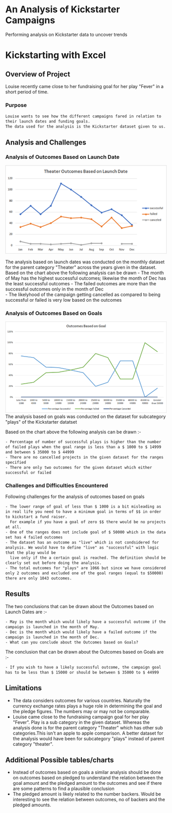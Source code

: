 # An Analysis of Kickstarter Campaigns
Performing analysis on Kickstarter data to uncover trends
# Kickstarting with Excel

## **Overview of Project**
   Louise recently came close to her fundraising goal for her play "Fever" in a short period of time.
   
### Purpose
    Louise wants to see how the different campaigns fared in relation to their launch dates and funding goals. 
    The data used for the analysis is the Kickstarter dataset given to us. 

## **Analysis and Challenges**

### Analysis of Outcomes Based on Launch Date
 ![Theater_Outcomes_vs_Launch.png](https://github.com/yashodhan1202/kickstarter-analysis/blob/main/Theater_Outcomes_vs_Launch.png)
 
   The analysis based on launch dates was conducted on the monthly dataset for the parent category "Theater" across the years given in the dataset.
    Based on the chart above the following analysis can be drawn
    - The month of May has the highest successful outcomes; likewise the month of Dec has the least successful outcomes
    - The failed outcomes are more than the successful outcomes only in the month of Dec  
    - The likelyhood of the campaign getting cancelled as compared to being successful or failed is very low based on the outcomes
    
### Analysis of Outcomes Based on Goals
 ![Outcome_vs_Goals](https://github.com/yashodhan1202/kickstarter-analysis/blob/main/Outcomes_vs_Goals.png)
 The analysis based on goals was conducted on the dataset for subcategory "plays" of the Kickstarter datatset
  
 Based on the chart above the following analysis can be drawn :-
    
    - Percentage of number of successful plays is higher than the number of failed plays when the goal range is less than a $ 1000 to $ 14999 and between $ 35000 to $ 44999
    - There are no cancelled projects in the given dataset for the ranges specified
    - There are only two outcomes for the given dataset which either successful or failed

### Challenges and Difficulties Encountered

  Following challenges for the analysis of outcomes based on goals
    
    - The lower range of goal of less than $ 1000 is a bit misleading as in real life you need to have a minimum goal in terms of $$ in order to kickstart a fund raiser. 
      For example if you have a goal of zero $$ there would be no projects at all.
    - One of the ranges does not include goal of $ 50000 which in the data set has 4 failed outcomes
    - The dataset has an outcome as "live" which is not condsidered for analysis. We would have to define "live" as "successful" with logic that the play would be 
      live only if the a certain goal is reached. The definition should be clearly set out before doing the analysis.
    - The total outcomes for "plays" are 1066 but since we have considered only 2 outcomes and excluded one of the goal ranges (equal to $50000) there are only 1043 outcomes.   
    
## Results

 The two conclusions that can be drawn about the Outcomes based on Launch Dates are :-
 
    - May is the month which would likely have a successful outcome if the campaign is launched in the month of May. 
    - Dec is the month which would likely have a failed outcome if the campaign is launched in the month of Dec.
    - What can you conclude about the Outcomes based on Goals?
    
 The conclusion that can be drawn about the Outcomes based on Goals are :-
 
    - If you wish to have a likely successful outcome, the campaign goal has to be less than $ 15000 or should be between $ 35000 to $ 44999
    	
## Limitations

- The data considers outcomes for various countries. Naturally the currency exchange rates plays a huge role in determining the goal and the pledge figures. The numbers may or     may not be comparable.
- Louise came close to the fundraising campaign goal for her play "Fever". Play is a sub category in the given dataset. Whereas the analysis done is for the parent category       "Theater" which has other sub categories.This isn't an apple to apple comparison. A better dataset for the analysis would have been for subcategory "plays" instead of parent     category "theater".

## Additional Possible tables/charts

  - Instead of outcomes based on goals a similar analysis should be done on outcomes based on pledged to understand the relation between the goal amount and the pledged amount       to the outcomes and see if there are some patterns to find a plausible conclusion
  - The pledged amount is likely related to the number backers. Would be interesting to see the relation between outcomes, no of backers and the pledged amounts.
